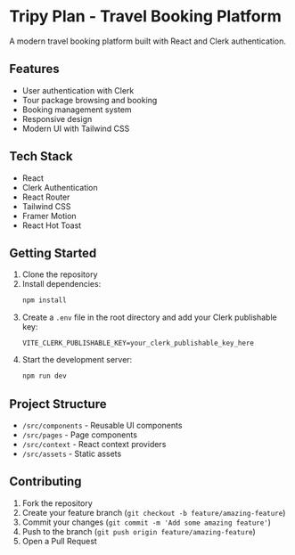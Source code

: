 # Tripy Plan - Travel Booking Platform

A modern travel booking platform built with React and Clerk authentication.

## Features

- User authentication with Clerk
- Tour package browsing and booking
- Booking management system
- Responsive design
- Modern UI with Tailwind CSS

## Tech Stack

- React
- Clerk Authentication
- React Router
- Tailwind CSS
- Framer Motion
- React Hot Toast

## Getting Started

1. Clone the repository
2. Install dependencies:
   ```bash
   npm install
   ```
3. Create a `.env` file in the root directory and add your Clerk publishable key:
   ```
   VITE_CLERK_PUBLISHABLE_KEY=your_clerk_publishable_key_here
   ```
4. Start the development server:
   ```bash
   npm run dev
   ```

## Project Structure

- `/src/components` - Reusable UI components
- `/src/pages` - Page components
- `/src/context` - React context providers
- `/src/assets` - Static assets

## Contributing

1. Fork the repository
2. Create your feature branch (`git checkout -b feature/amazing-feature`)
3. Commit your changes (`git commit -m 'Add some amazing feature'`)
4. Push to the branch (`git push origin feature/amazing-feature`)
5. Open a Pull Request 